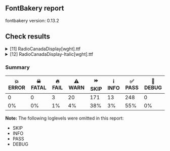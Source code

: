 ## FontBakery report

fontbakery version: 0.13.2







## Check results



<details><summary>[11] RadioCanadaDisplay[wght].ttf</summary>
<div>
<details>
    <summary>🔥 <b>FAIL</b> Check license file has good copyright string. <a href="https://fontbakery.readthedocs.io/en/stable/fontbakery/checks/googlefonts.html#googlefonts-license-OFL-copyright">googlefonts/license/OFL_copyright</a></summary>
    <div>







* 🔥 **FAIL** <p>First line in license file is:</p>
<p>&quot;copyright 20** the my font project authors (<a href="https://github.com/googlefonts/googlefonts-project-template">https://github.com/googlefonts/googlefonts-project-template</a>)&quot;</p>
<p>which does not match the expected format, similar to:</p>
<p>&quot;Copyright 2022 The Familyname Project Authors (git url)&quot;</p>
 [code: bad-format]



</div>
</details>

<details>
    <summary>⚠️ <b>WARN</b> Ensure variable fonts include an avar table. <a href="https://fontbakery.readthedocs.io/en/stable/fontbakery/checks/universal.html#mandatory-avar-table">mandatory_avar_table</a></summary>
    <div>







* ⚠️ **WARN** <p>This variable font does not have an avar table. Most variable fonts should include an avar table to correctly define axes progression rates.</p>
 [code: missing-avar]



</div>
</details>

<details>
    <summary>⚠️ <b>WARN</b> Check there are no overlapping path segments <a href="https://fontbakery.readthedocs.io/en/stable/fontbakery/checks/universal.html#overlapping-path-segments">overlapping_path_segments</a></summary>
    <div>







* ⚠️ **WARN** <p>The following glyphs have overlapping path segments:</p>
<pre><code>* iogonek (U+012F): L&lt;&lt;65.0,0.0&gt;--&lt;165.0,0.0&gt;&gt; has the same coordinates as a previous segment.

* uogonek (U+0173): L&lt;&lt;405.0,0.0&gt;--&lt;505.0,0.0&gt;&gt; has the same coordinates as a previous segment.

* greater (U+003E): L&lt;&lt;478.0,345.0&gt;--&lt;478.0,261.0&gt;&gt; has the same coordinates as a previous segment.

* less (U+003C): L&lt;&lt;55.0,261.0&gt;--&lt;55.0,345.0&gt;&gt; has the same coordinates as a previous segment.

* greaterequal (U+2265): L&lt;&lt;473.0,404.0&gt;--&lt;473.0,302.0&gt;&gt; has the same coordinates as a previous segment.

* lessequal (U+2264): L&lt;&lt;60.0,302.0&gt;--&lt;60.0,404.0&gt;&gt; has the same coordinates as a previous segment.

* asciicircum (U+005E): L&lt;&lt;198.0,690.0&gt;--&lt;282.0,690.0&gt;&gt; has the same coordinates as a previous segment.
</code></pre>
 [code: overlapping-path-segments]



</div>
</details>

<details>
    <summary>⚠️ <b>WARN</b> Check font contains no unreachable glyphs <a href="https://fontbakery.readthedocs.io/en/stable/fontbakery/checks/universal.html#unreachable-glyphs">unreachable_glyphs</a></summary>
    <div>







* ⚠️ **WARN** <p>The following glyphs could not be reached by codepoint or substitution rules:</p>
<pre><code>- CR

- IJacute

- NULL

- caron.alt

- florin

- gem

- i.trk

- ijacute

- macronmodcomb
</code></pre>
 [code: unreachable-glyphs]



</div>
</details>

<details>
    <summary>⚠️ <b>WARN</b> Validate size, and resolution of article images, and ensure article page has minimum length and includes visual assets. <a href="https://fontbakery.readthedocs.io/en/stable/fontbakery/checks/googlefonts.html#googlefonts-article-images">googlefonts/article/images</a></summary>
    <div>







* ⚠️ **WARN** <p>Family metadata at fonts/variable does not have an article.</p>
 [code: lacks-article]



</div>
</details>

<details>
    <summary>⚠️ <b>WARN</b> Check for codepoints not covered by METADATA subsets. <a href="https://fontbakery.readthedocs.io/en/stable/fontbakery/checks/googlefonts.html#googlefonts-metadata-unreachable-subsetting">googlefonts/metadata/unreachable_subsetting</a></summary>
    <div>







* ⚠️ **WARN** <p>The following codepoints supported by the font are not covered by
any subsets defined in the font's metadata file, and will never
be served. You can solve this by either manually adding additional
subset declarations to METADATA.pb, or by editing the glyphset
definitions.</p>
<ul>
<li>U+02D8 BREVE: try adding one of: yi, canadian-aboriginal</li>
<li>U+02D9 DOT ABOVE: try adding one of: yi, canadian-aboriginal</li>
<li>U+02DB OGONEK: try adding one of: yi, canadian-aboriginal</li>
<li>U+0302 COMBINING CIRCUMFLEX ACCENT: try adding one of: tifinagh, coptic, cherokee, math</li>
<li>U+0306 COMBINING BREVE: try adding one of: tifinagh, old-permic</li>
<li>U+0307 COMBINING DOT ABOVE: try adding one of: tifinagh, canadian-aboriginal, todhri, coptic, old-permic, malayalam, tai-le, math, duployan, hebrew, syriac</li>
<li>U+030A COMBINING RING ABOVE: try adding one of: syriac, duployan</li>
<li>U+030B COMBINING DOUBLE ACUTE ACCENT: try adding one of: cherokee, osage</li>
<li>U+030C COMBINING CARON: try adding one of: cherokee, tai-le</li>
<li>U+0326 COMBINING COMMA BELOW: try adding math</li>
<li>U+0327 COMBINING CEDILLA: try adding math</li>
<li>U+0328 COMBINING OGONEK: not included in any glyphset definition</li>
<li>U+0394 GREEK CAPITAL LETTER DELTA: try adding one of: greek, elbasan, math</li>
<li>U+03A9 GREEK CAPITAL LETTER OMEGA: try adding one of: greek, elbasan, math</li>
<li>U+03BC GREEK SMALL LETTER MU: try adding one of: greek, math</li>
<li>U+03C0 GREEK SMALL LETTER PI: try adding one of: yi, greek, math</li>
<li>U+1EA0 LATIN CAPITAL LETTER A WITH DOT BELOW: try adding vietnamese</li>
<li>U+1EA1 LATIN SMALL LETTER A WITH DOT BELOW: try adding vietnamese</li>
<li>U+1EB8 LATIN CAPITAL LETTER E WITH DOT BELOW: try adding vietnamese</li>
<li>U+1EB9 LATIN SMALL LETTER E WITH DOT BELOW: try adding vietnamese</li>
<li>U+1EBC LATIN CAPITAL LETTER E WITH TILDE: try adding vietnamese</li>
<li>U+1EBD LATIN SMALL LETTER E WITH TILDE: try adding vietnamese</li>
<li>U+1ECA LATIN CAPITAL LETTER I WITH DOT BELOW: try adding vietnamese</li>
<li>U+1ECB LATIN SMALL LETTER I WITH DOT BELOW: try adding vietnamese</li>
<li>U+1ECC LATIN CAPITAL LETTER O WITH DOT BELOW: try adding vietnamese</li>
<li>U+1ECD LATIN SMALL LETTER O WITH DOT BELOW: try adding vietnamese</li>
<li>U+1EE4 LATIN CAPITAL LETTER U WITH DOT BELOW: try adding vietnamese</li>
<li>U+1EE5 LATIN SMALL LETTER U WITH DOT BELOW: try adding vietnamese</li>
<li>U+2021 DOUBLE DAGGER: try adding adlam</li>
<li>U+2030 PER MILLE SIGN: try adding adlam</li>
<li>U+2116 NUMERO SIGN: try adding cyrillic</li>
<li>U+2126 OHM SIGN: try adding math</li>
<li>U+212E ESTIMATED SYMBOL: try adding math</li>
<li>U+2202 PARTIAL DIFFERENTIAL: try adding math</li>
<li>U+2206 INCREMENT: try adding math</li>
<li>U+220F N-ARY PRODUCT: try adding math</li>
<li>U+2211 N-ARY SUMMATION: try adding math</li>
<li>U+2219 BULLET OPERATOR: try adding one of: yi, math, symbols, tai-tham</li>
<li>U+221A SQUARE ROOT: try adding math</li>
<li>U+221E INFINITY: try adding math</li>
<li>U+222B INTEGRAL: try adding math</li>
<li>U+2248 ALMOST EQUAL TO: try adding math</li>
<li>U+2260 NOT EQUAL TO: try adding math</li>
<li>U+2264 LESS-THAN OR EQUAL TO: try adding math</li>
<li>U+2265 GREATER-THAN OR EQUAL TO: try adding math</li>
<li>U+25CA LOZENGE: try adding one of: math, symbols</li>
<li>U+FB00 LATIN SMALL LIGATURE FF: not included in any glyphset definition</li>
<li>U+FB01 LATIN SMALL LIGATURE FI: not included in any glyphset definition</li>
<li>U+FB02 LATIN SMALL LIGATURE FL: not included in any glyphset definition</li>
<li>U+FB03 LATIN SMALL LIGATURE FFI: not included in any glyphset definition</li>
<li>U+FB04 LATIN SMALL LIGATURE FFL: not included in any glyphset definition</li>
</ul>
<p>Or you can add the above codepoints to one of the subsets supported by the font: <code>latin</code>, <code>latin-ext</code></p>
 [code: unreachable-subsetting]



</div>
</details>

<details>
    <summary>⚠️ <b>WARN</b> Shapes languages in all GF glyphsets. <a href="https://fontbakery.readthedocs.io/en/stable/fontbakery/checks/googlefonts.html#googlefonts-glyphsets-shape-languages">googlefonts/glyphsets/shape_languages</a></summary>
    <div>







* ⚠️ **WARN** <p>GF_Phonetics_SinoExt glyphset:</p>
<table>
<thead>
<tr>
<th align="left">WARN messages</th>
<th align="left">Languages</th>
</tr>
</thead>
<tbody>
<tr>
<td align="left">Auxiliary orthography codepoints:</td>
<td align="left"></td>
</tr>
<tr>
<td align="left">The following auxiliary characters are missing from the font: ſ</td>
<td align="left">de_Latn (German) and fr_Latn (French)</td>
</tr>
<tr>
<td align="left">Auxiliary orthography codepoints:</td>
<td align="left"></td>
</tr>
<tr>
<td align="left">The following auxiliary characters are missing from the font: Ǥ</td>
<td align="left"></td>
</tr>
<tr>
<td align="left">The following auxiliary characters are missing from the font: Ʒ</td>
<td align="left"></td>
</tr>
<tr>
<td align="left">The following auxiliary characters are missing from the font: Ǯ</td>
<td align="left"></td>
</tr>
<tr>
<td align="left">The following auxiliary characters are missing from the font: ǥ</td>
<td align="left"></td>
</tr>
<tr>
<td align="left">The following auxiliary characters are missing from the font: ʒ</td>
<td align="left"></td>
</tr>
<tr>
<td align="left">The following auxiliary characters are missing from the font: ǯ</td>
<td align="left">fi_Latn (Finnish)</td>
</tr>
<tr>
<td align="left">Auxiliary orthography codepoints:</td>
<td align="left"></td>
</tr>
<tr>
<td align="left">Shaper didn't attach acutecomb to eogonek when shaping the text 'ę́'</td>
<td align="left"></td>
</tr>
<tr>
<td align="left">Shaper didn't attach tildecomb to eogonek when shaping the text 'ę̃'</td>
<td align="left"></td>
</tr>
<tr>
<td align="left">Shaper didn't attach tildecomb to m when shaping the text 'm̃'</td>
<td align="left">lt_Latn (Lithuanian)</td>
</tr>
</tbody>
</table>
 [code: warning-language-shaping]



</div>
</details>

<details>
    <summary>⚠️ <b>WARN</b> Ensure dotted circle glyph is present and can attach marks. <a href="https://fontbakery.readthedocs.io/en/stable/fontbakery/checks/universal.html#dotted-circle">dotted_circle</a></summary>
    <div>







* ⚠️ **WARN** <p>No dotted circle glyph present</p>
 [code: missing-dotted-circle]



</div>
</details>

<details>
    <summary>⚠️ <b>WARN</b> Ensure soft_dotted characters lose their dot when combined with marks that replace the dot. <a href="https://fontbakery.readthedocs.io/en/stable/fontbakery/checks/universal.html#soft-dotted">soft_dotted</a></summary>
    <div>







* ⚠️ **WARN** <p>The dot of soft dotted characters used in orthographies <em>must</em> disappear in the following strings: į̀ į́ į̂ į̃ į̄ į̌ ị̀ ị́ ị̂ ị̃ ị̄</p>
<p>The dot of soft dotted characters <em>should</em> disappear in other cases, for example: į̆ į̇ į̈ į̊ į̋ į̦̀ į̦́ į̦̂ į̦̃ į̦̄ į̦̆ į̦̇ į̦̈ į̦̊ į̦̋ į̦̌ į̧̀ į̧́ į̧̂ į̧̃</p>
 [code: soft-dotted]



</div>
</details>

<details>
    <summary>⚠️ <b>WARN</b> Are there any misaligned on-curve points? <a href="https://fontbakery.readthedocs.io/en/stable/fontbakery/checks/universal.html#outline-alignment-miss">outline_alignment_miss</a></summary>
    <div>







* ⚠️ **WARN** <p>The following glyphs have on-curve points which have potentially incorrect y coordinates:</p>
<pre><code>* germandbls (U+00DF): X=280.5,Y=-0.5 (should be at baseline 0?)
</code></pre>
 [code: found-misalignments]



</div>
</details>

<details>
    <summary>⚠️ <b>WARN</b> Ensure fonts have ScriptLangTags declared on the 'meta' table. <a href="https://fontbakery.readthedocs.io/en/stable/fontbakery/checks/googlefonts.html#googlefonts-meta-script-lang-tags">googlefonts/meta/script_lang_tags</a></summary>
    <div>







* ⚠️ **WARN** <p>This font file does not have a 'meta' table.</p>
 [code: lacks-meta-table]



</div>
</details>
</div>
</details>

<details><summary>[12] RadioCanadaDisplay-Italic[wght].ttf</summary>
<div>
<details>
    <summary>🔥 <b>FAIL</b> Combined length of family and style must not exceed 32 characters. <a href="https://fontbakery.readthedocs.io/en/stable/fontbakery/checks/universal.html#name-family-and-style-max-length">name/family_and_style_max_length</a></summary>
    <div>







* 🔥 **FAIL** <p>Variable font instance name 'Radio Canada Display Medium Italic' formed by space-separated concatenation of font family name (nameID 1) and instance subfamily nameID 259 exceeds 32 characters.</p>
<p>This has been found to cause shaping issues for some accented letters in Microsoft Word on Windows 10 and 11.</p>
 [code: instance-too-long]



* 🔥 **FAIL** <p>Variable font instance name 'Radio Canada Display SemiBold Italic' formed by space-separated concatenation of font family name (nameID 1) and instance subfamily nameID 261 exceeds 32 characters.</p>
<p>This has been found to cause shaping issues for some accented letters in Microsoft Word on Windows 10 and 11.</p>
 [code: instance-too-long]



</div>
</details>

<details>
    <summary>🔥 <b>FAIL</b> Check license file has good copyright string. <a href="https://fontbakery.readthedocs.io/en/stable/fontbakery/checks/googlefonts.html#googlefonts-license-OFL-copyright">googlefonts/license/OFL_copyright</a></summary>
    <div>







* 🔥 **FAIL** <p>First line in license file is:</p>
<p>&quot;copyright 20** the my font project authors (<a href="https://github.com/googlefonts/googlefonts-project-template">https://github.com/googlefonts/googlefonts-project-template</a>)&quot;</p>
<p>which does not match the expected format, similar to:</p>
<p>&quot;Copyright 2022 The Familyname Project Authors (git url)&quot;</p>
 [code: bad-format]



</div>
</details>

<details>
    <summary>⚠️ <b>WARN</b> Ensure variable fonts include an avar table. <a href="https://fontbakery.readthedocs.io/en/stable/fontbakery/checks/universal.html#mandatory-avar-table">mandatory_avar_table</a></summary>
    <div>







* ⚠️ **WARN** <p>This variable font does not have an avar table. Most variable fonts should include an avar table to correctly define axes progression rates.</p>
 [code: missing-avar]



</div>
</details>

<details>
    <summary>⚠️ <b>WARN</b> Check there are no overlapping path segments <a href="https://fontbakery.readthedocs.io/en/stable/fontbakery/checks/universal.html#overlapping-path-segments">overlapping_path_segments</a></summary>
    <div>







* ⚠️ **WARN** <p>The following glyphs have overlapping path segments:</p>
<pre><code>* aogonek (U+0105): L&lt;&lt;337.0,0.0&gt;--&lt;437.0,0.0&gt;&gt; has the same coordinates as a previous segment.

* iogonek (U+012F): L&lt;&lt;-8.0,0.0&gt;--&lt;92.0,0.0&gt;&gt; has the same coordinates as a previous segment.

* uogonek (U+0173): L&lt;&lt;332.0,0.0&gt;--&lt;432.0,0.0&gt;&gt; has the same coordinates as a previous segment.
</code></pre>
 [code: overlapping-path-segments]



</div>
</details>

<details>
    <summary>⚠️ <b>WARN</b> Check font contains no unreachable glyphs <a href="https://fontbakery.readthedocs.io/en/stable/fontbakery/checks/universal.html#unreachable-glyphs">unreachable_glyphs</a></summary>
    <div>







* ⚠️ **WARN** <p>The following glyphs could not be reached by codepoint or substitution rules:</p>
<pre><code>- IJacute

- NULL

- caron.alt

- firsttonechinesecomb

- gem

- i.trk

- ijacute

- uni0326.alt
</code></pre>
 [code: unreachable-glyphs]



</div>
</details>

<details>
    <summary>⚠️ <b>WARN</b> Validate size, and resolution of article images, and ensure article page has minimum length and includes visual assets. <a href="https://fontbakery.readthedocs.io/en/stable/fontbakery/checks/googlefonts.html#googlefonts-article-images">googlefonts/article/images</a></summary>
    <div>







* ⚠️ **WARN** <p>Family metadata at fonts/variable does not have an article.</p>
 [code: lacks-article]



</div>
</details>

<details>
    <summary>⚠️ <b>WARN</b> Check for codepoints not covered by METADATA subsets. <a href="https://fontbakery.readthedocs.io/en/stable/fontbakery/checks/googlefonts.html#googlefonts-metadata-unreachable-subsetting">googlefonts/metadata/unreachable_subsetting</a></summary>
    <div>







* ⚠️ **WARN** <p>The following codepoints supported by the font are not covered by
any subsets defined in the font's metadata file, and will never
be served. You can solve this by either manually adding additional
subset declarations to METADATA.pb, or by editing the glyphset
definitions.</p>
<ul>
<li>U+02D8 BREVE: try adding one of: yi, canadian-aboriginal</li>
<li>U+02D9 DOT ABOVE: try adding one of: yi, canadian-aboriginal</li>
<li>U+02DB OGONEK: try adding one of: yi, canadian-aboriginal</li>
<li>U+0302 COMBINING CIRCUMFLEX ACCENT: try adding one of: tifinagh, coptic, cherokee, math</li>
<li>U+0306 COMBINING BREVE: try adding one of: tifinagh, old-permic</li>
<li>U+0307 COMBINING DOT ABOVE: try adding one of: tifinagh, canadian-aboriginal, todhri, coptic, old-permic, malayalam, tai-le, math, duployan, hebrew, syriac</li>
<li>U+030A COMBINING RING ABOVE: try adding one of: syriac, duployan</li>
<li>U+030B COMBINING DOUBLE ACUTE ACCENT: try adding one of: cherokee, osage</li>
<li>U+030C COMBINING CARON: try adding one of: cherokee, tai-le</li>
<li>U+0326 COMBINING COMMA BELOW: try adding math</li>
<li>U+0327 COMBINING CEDILLA: try adding math</li>
<li>U+0328 COMBINING OGONEK: not included in any glyphset definition</li>
<li>U+0394 GREEK CAPITAL LETTER DELTA: try adding one of: greek, elbasan, math</li>
<li>U+03A9 GREEK CAPITAL LETTER OMEGA: try adding one of: greek, elbasan, math</li>
<li>U+03BC GREEK SMALL LETTER MU: try adding one of: greek, math</li>
<li>U+03C0 GREEK SMALL LETTER PI: try adding one of: yi, greek, math</li>
<li>U+1EA0 LATIN CAPITAL LETTER A WITH DOT BELOW: try adding vietnamese</li>
<li>U+1EA1 LATIN SMALL LETTER A WITH DOT BELOW: try adding vietnamese</li>
<li>U+1EB8 LATIN CAPITAL LETTER E WITH DOT BELOW: try adding vietnamese</li>
<li>U+1EB9 LATIN SMALL LETTER E WITH DOT BELOW: try adding vietnamese</li>
<li>U+1EBC LATIN CAPITAL LETTER E WITH TILDE: try adding vietnamese</li>
<li>U+1EBD LATIN SMALL LETTER E WITH TILDE: try adding vietnamese</li>
<li>U+1ECA LATIN CAPITAL LETTER I WITH DOT BELOW: try adding vietnamese</li>
<li>U+1ECB LATIN SMALL LETTER I WITH DOT BELOW: try adding vietnamese</li>
<li>U+1ECC LATIN CAPITAL LETTER O WITH DOT BELOW: try adding vietnamese</li>
<li>U+1ECD LATIN SMALL LETTER O WITH DOT BELOW: try adding vietnamese</li>
<li>U+1EE4 LATIN CAPITAL LETTER U WITH DOT BELOW: try adding vietnamese</li>
<li>U+1EE5 LATIN SMALL LETTER U WITH DOT BELOW: try adding vietnamese</li>
<li>U+2021 DOUBLE DAGGER: try adding adlam</li>
<li>U+2030 PER MILLE SIGN: try adding adlam</li>
<li>U+2116 NUMERO SIGN: try adding cyrillic</li>
<li>U+2126 OHM SIGN: try adding math</li>
<li>U+212E ESTIMATED SYMBOL: try adding math</li>
<li>U+2202 PARTIAL DIFFERENTIAL: try adding math</li>
<li>U+2206 INCREMENT: try adding math</li>
<li>U+220F N-ARY PRODUCT: try adding math</li>
<li>U+2211 N-ARY SUMMATION: try adding math</li>
<li>U+2219 BULLET OPERATOR: try adding one of: yi, math, symbols, tai-tham</li>
<li>U+221A SQUARE ROOT: try adding math</li>
<li>U+221E INFINITY: try adding math</li>
<li>U+222B INTEGRAL: try adding math</li>
<li>U+2248 ALMOST EQUAL TO: try adding math</li>
<li>U+2260 NOT EQUAL TO: try adding math</li>
<li>U+2264 LESS-THAN OR EQUAL TO: try adding math</li>
<li>U+2265 GREATER-THAN OR EQUAL TO: try adding math</li>
<li>U+25CA LOZENGE: try adding one of: math, symbols</li>
<li>U+FB01 LATIN SMALL LIGATURE FI: not included in any glyphset definition</li>
<li>U+FB02 LATIN SMALL LIGATURE FL: not included in any glyphset definition</li>
</ul>
<p>Or you can add the above codepoints to one of the subsets supported by the font: <code>latin</code>, <code>latin-ext</code></p>
 [code: unreachable-subsetting]



</div>
</details>

<details>
    <summary>⚠️ <b>WARN</b> Shapes languages in all GF glyphsets. <a href="https://fontbakery.readthedocs.io/en/stable/fontbakery/checks/googlefonts.html#googlefonts-glyphsets-shape-languages">googlefonts/glyphsets/shape_languages</a></summary>
    <div>







* ⚠️ **WARN** <p>GF_Phonetics_SinoExt glyphset:</p>
<table>
<thead>
<tr>
<th align="left">WARN messages</th>
<th align="left">Languages</th>
</tr>
</thead>
<tbody>
<tr>
<td align="left">Auxiliary orthography codepoints:</td>
<td align="left"></td>
</tr>
<tr>
<td align="left">The following auxiliary characters are missing from the font: ſ</td>
<td align="left">de_Latn (German) and fr_Latn (French)</td>
</tr>
<tr>
<td align="left">Auxiliary orthography codepoints:</td>
<td align="left"></td>
</tr>
<tr>
<td align="left">The following auxiliary characters are missing from the font: Ǥ</td>
<td align="left"></td>
</tr>
<tr>
<td align="left">The following auxiliary characters are missing from the font: Ʒ</td>
<td align="left"></td>
</tr>
<tr>
<td align="left">The following auxiliary characters are missing from the font: Ǯ</td>
<td align="left"></td>
</tr>
<tr>
<td align="left">The following auxiliary characters are missing from the font: ǥ</td>
<td align="left"></td>
</tr>
<tr>
<td align="left">The following auxiliary characters are missing from the font: ʒ</td>
<td align="left"></td>
</tr>
<tr>
<td align="left">The following auxiliary characters are missing from the font: ǯ</td>
<td align="left">fi_Latn (Finnish)</td>
</tr>
<tr>
<td align="left">Auxiliary orthography codepoints:</td>
<td align="left"></td>
</tr>
<tr>
<td align="left">Shaper didn't attach acutecomb to eogonek when shaping the text 'ę́'</td>
<td align="left"></td>
</tr>
<tr>
<td align="left">Shaper didn't attach tildecomb to eogonek when shaping the text 'ę̃'</td>
<td align="left"></td>
</tr>
<tr>
<td align="left">Shaper didn't attach tildecomb to m when shaping the text 'm̃'</td>
<td align="left">lt_Latn (Lithuanian)</td>
</tr>
</tbody>
</table>
 [code: warning-language-shaping]



</div>
</details>

<details>
    <summary>⚠️ <b>WARN</b> Ensure dotted circle glyph is present and can attach marks. <a href="https://fontbakery.readthedocs.io/en/stable/fontbakery/checks/universal.html#dotted-circle">dotted_circle</a></summary>
    <div>







* ⚠️ **WARN** <p>No dotted circle glyph present</p>
 [code: missing-dotted-circle]



</div>
</details>

<details>
    <summary>⚠️ <b>WARN</b> Ensure soft_dotted characters lose their dot when combined with marks that replace the dot. <a href="https://fontbakery.readthedocs.io/en/stable/fontbakery/checks/universal.html#soft-dotted">soft_dotted</a></summary>
    <div>







* ⚠️ **WARN** <p>The dot of soft dotted characters used in orthographies <em>must</em> disappear in the following strings: į̀ į́ į̂ į̃ į̄ į̌ ị̀ ị́ ị̂ ị̃ ị̄</p>
<p>The dot of soft dotted characters <em>should</em> disappear in other cases, for example: į̆ į̇ į̈ į̊ į̋ į̦̀ į̦́ į̦̂ į̦̃ į̦̄ į̦̆ į̦̇ į̦̈ į̦̊ į̦̋ į̦̌ į̧̀ į̧́ į̧̂ į̧̃</p>
 [code: soft-dotted]



</div>
</details>

<details>
    <summary>⚠️ <b>WARN</b> Are there any misaligned on-curve points? <a href="https://fontbakery.readthedocs.io/en/stable/fontbakery/checks/universal.html#outline-alignment-miss">outline_alignment_miss</a></summary>
    <div>







* ⚠️ **WARN** <p>The following glyphs have on-curve points which have potentially incorrect y coordinates:</p>
<pre><code>* abreve (U+0103): X=227.0,Y=692.0 (should be at cap-height 690?)

* aring (U+00E5): X=335.5,Y=689.0 (should be at cap-height 690?)

* aringacute (U+01FB): X=335.5,Y=689.0 (should be at cap-height 690?)

* ebreve (U+0115): X=220.0,Y=692.0 (should be at cap-height 690?)

* gbreve (U+011F): X=222.0,Y=692.0 (should be at cap-height 690?)

* ibreve (U+012D): X=52.0,Y=692.0 (should be at cap-height 690?)

* obreve (U+014F): X=221.0,Y=692.0 (should be at cap-height 690?)

* ubreve (U+016D): X=223.0,Y=692.0 (should be at cap-height 690?)

* uring (U+016F): X=331.5,Y=689.0 (should be at cap-height 690?)

* uni0306 (U+0306): X=187.0,Y=692.0 (should be at cap-height 690?)

* uni030A (U+030A): X=294.5,Y=689.0 (should be at cap-height 690?)

* breve (U+02D8): X=187.0,Y=692.0 (should be at cap-height 690?)

* ring (U+02DA): X=294.5,Y=689.0 (should be at cap-height 690?)
</code></pre>
 [code: found-misalignments]



</div>
</details>

<details>
    <summary>⚠️ <b>WARN</b> Ensure fonts have ScriptLangTags declared on the 'meta' table. <a href="https://fontbakery.readthedocs.io/en/stable/fontbakery/checks/googlefonts.html#googlefonts-meta-script-lang-tags">googlefonts/meta/script_lang_tags</a></summary>
    <div>







* ⚠️ **WARN** <p>This font file does not have a 'meta' table.</p>
 [code: lacks-meta-table]



</div>
</details>
</div>
</details>




### Summary

| 💥 ERROR | ☠ FATAL | 🔥 FAIL | ⚠️ WARN | ⏩ SKIP | ℹ️ INFO | ✅ PASS | 🔎 DEBUG | 
| ---|---|---|---|---|---|---|---|
| 0 | 0 | 3 | 20 | 171 | 13 | 248 | 0 | 
| 0% | 0% | 1% | 4% | 38% | 3% | 55% | 0% | 



**Note:** The following loglevels were omitted in this report:


* SKIP
* INFO
* PASS
* DEBUG
